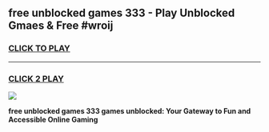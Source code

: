 
## free unblocked games 333 - Play Unblocked Gmaes & Free #wroij
<h3>
<a href="https://premium.freeplayer.one?title=free_unblocked_games_333&ref=01M">CLICK TO PLAY</a></h3>
<hr>

<h3>
<a href="https://premium.freeplayer.one?title=free_unblocked_games_333&ref=01M">CLICK 2 PLAY</a>
  
</h3>

<a href="https://premium.freeplayer.one?title=free_unblocked_games_333&ref=01M"><img src="https://clearcache.store/games.png"></a>


**free unblocked games 333 games unblocked: Your Gateway to Fun and Accessible Online Gaming**
